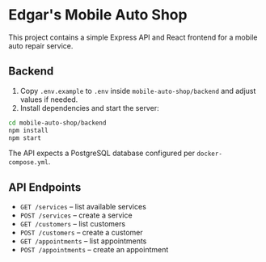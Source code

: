 # Edgar's Mobile Auto Shop

This project contains a simple Express API and React frontend for a mobile auto repair service.

## Backend

1. Copy `.env.example` to `.env` inside `mobile-auto-shop/backend` and adjust values if needed.
2. Install dependencies and start the server:

```bash
cd mobile-auto-shop/backend
npm install
npm start
```

The API expects a PostgreSQL database configured per `docker-compose.yml`.

## API Endpoints

- `GET /services` – list available services
- `POST /services` – create a service
- `GET /customers` – list customers
- `POST /customers` – create a customer
- `GET /appointments` – list appointments
- `POST /appointments` – create an appointment
